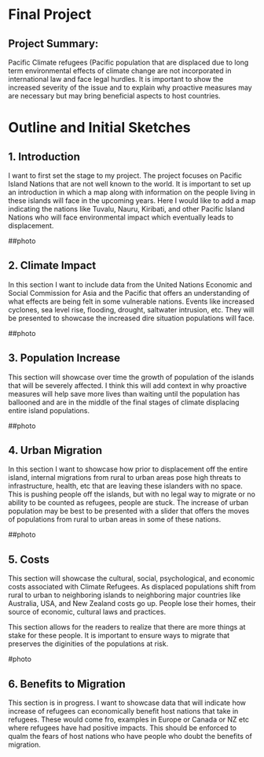 # Final Project

## Project Summary: 

Pacific Climate refugees (Pacific population that are displaced due to long term environmental
effects of climate change are not incorporated in international law and face legal hurdles. 
It is important to show the increased severity of the issue and to explain why proactive measures 
may are necessary but may bring beneficial aspects to host countries. 

# Outline and Initial Sketches 

## 1. Introduction

I want to first set the stage to my project. The project focuses on Pacific Island Nations 
that are not well known to the world. It is important to set up an introduction in which a map along
with information on the people living in these islands will face in the upcoming years. Here I would 
like to add a map indicating the nations like Tuvalu, Nauru, Kiribati, and other Pacific Island Nations 
who will face environmental impact which eventually leads to displacement.

##photo

## 2. Climate Impact 
In this section I want to include data from the United Nations Economic and Social Commission 
for Asia and the Pacific that offers an understanding of what effects are being felt in some 
vulnerable nations. Events like increased cyclones, sea level rise, flooding, drought, saltwater 
intrusion, etc. They will be presented to showcase the increased dire situation populations will face.

##photo

## 3. Population Increase 
This section will showcase over time the growth of population of the islands that will be severely 
affected. I think this will add context in why proactive measures will help save more lives than 
waiting until the population has ballooned and are in the middle of the final stages of climate 
displacing entire island populations. 

##photo

## 4. Urban Migration

In this section I want to showcase how prior to displacement off the entire island, internal migrations 
from rural to urban areas pose high threats to infrastructure, health, etc that are leaving these islanders 
with no space. This is pushing people off the islands, but with no legal way to migrate or no ability to be 
counted as refugees, people are stuck. The increase of urban population may be best to be presented with a 
slider that offers the moves of populations from rural to urban areas in some of these nations. 

##photo

## 5. Costs 

This section will showcase the cultural, social, psychological, and economic costs associated with Climate Refugees.
As displaced populations shift from rural to urban to neighboring islands to neighboring major countries like
Australia, USA, and New Zealand costs go up. People lose their homes, their source of economic, cultural laws
and practices. 

This section allows for the readers to realize that there are more things at stake for these people. 
It is important to ensure ways to migrate that preserves the diginities of the populations at risk.

#photo 

## 6. Benefits to Migration

This section is in progress. I want to showcase data that will indicate how increase of refugees can 
economically benefit host nations that take in refugees. These would come fro, examples in Europe or Canada 
or NZ etc where refugees have had positive impacts. This should be enforced to qualm the fears of host nations 
who have people who doubt the benefits of migration.

